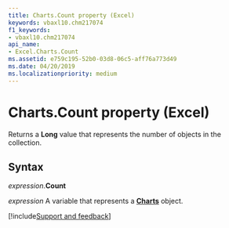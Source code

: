 ```yaml
---
title: Charts.Count property (Excel)
keywords: vbaxl10.chm217074
f1_keywords:
- vbaxl10.chm217074
api_name:
- Excel.Charts.Count
ms.assetid: e759c195-52b0-03d8-06c5-aff76a773d49
ms.date: 04/20/2019
ms.localizationpriority: medium
---
```



# Charts.Count property (Excel)

Returns a **Long** value that represents the number of objects in the collection.


## Syntax

_expression_.**Count**

_expression_ A variable that represents a **[Charts](Excel.Charts.md)** object.




[!include[Support and feedback](~/includes/feedback-boilerplate.md)]